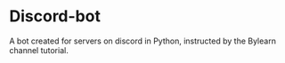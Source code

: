 # Discord-bot

A bot created for servers on discord in Python, instructed by the Bylearn channel tutorial.
